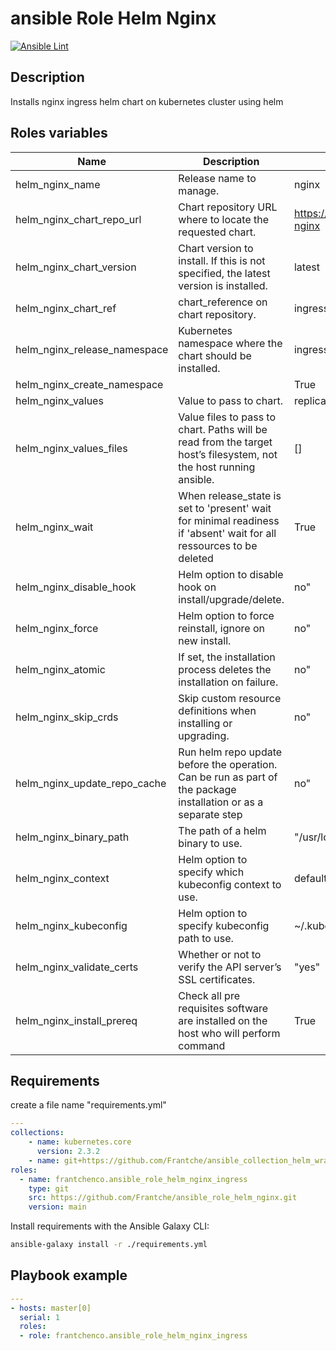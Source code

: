 # ansible Role Helm Nginx

[![Ansible Lint](https://github.com/Frantche/ansible_role_helm_nginx/actions/workflows/ansible-lint.yml/badge.svg)](https://github.com/Frantche/ansible_role_helm_nginx/actions/workflows/ansible-lint.yml)

## Description

Installs nginx ingress helm chart on kubernetes cluster using helm

## Roles variables

| Name                   | Description                                                                                                         | Value                              |
| ---------------------- | ------------------------------------------------------------------------------------------------------------------- | ---------------------------------- |
| helm_nginx_name              | Release name to manage.                                                                                             | nginx                      |
| helm_nginx_chart_repo_url    | Chart repository URL where to locate the requested chart.                                                           | https://kubernetes.github.io/ingress-nginx |
| helm_nginx_chart_version     | Chart version to install. If this is not specified, the latest version is installed.                                | latest                            |
| helm_nginx_chart_ref         | chart_reference on chart repository.                                                                                | ingress-nginx                              |
| helm_nginx_release_namespace | Kubernetes namespace where the chart should be installed.                                                           | ingress-nginx                     |
| helm_nginx_create_namespace  |                                                                                                                     | True                               |
| helm_nginx_values            | Value to pass to chart.                                                                                             | replicaCount: 2                    |
| helm_nginx_values_files      | Value files to pass to chart. Paths will be read from the target host’s filesystem, not the host running ansible.   | []                                 |
| helm_nginx_wait              | When release_state is set to 'present' wait for minimal readiness if 'absent' wait for all ressources to be deleted | True                               |
| helm_nginx_disable_hook      | Helm option to disable hook on install/upgrade/delete.                                                              | no"                                |
| helm_nginx_force             | Helm option to force reinstall, ignore on new install.                                                              | no"                                |
| helm_nginx_atomic            | If set, the installation process deletes the installation on failure.                                               | no"                                |
| helm_nginx_skip_crds         | Skip custom resource definitions when installing or upgrading.                                                      | no"                                |
| helm_nginx_update_repo_cache | Run helm repo update before the operation. Can be run as part of the package installation or as a separate step     | no"                                |
| helm_nginx_binary_path       | The path of a helm binary to use.                                                                                   | "/usr/local/bin"                   |
| helm_nginx_context           | Helm option to specify which kubeconfig context to use.                                                             | default                            |
| helm_nginx_kubeconfig        | Helm option to specify kubeconfig path to use.                                                                      | ~/.kube/config                     |
| helm_nginx_validate_certs    | Whether or not to verify the API server’s SSL certificates.                                                         | "yes"                              |
| helm_nginx_install_prereq    | Check all pre requisites software are installed on the host who will perform command                                | True                               |

## Requirements

create a file name "requirements.yml"
```yaml
---
collections:
    - name: kubernetes.core
      version: 2.3.2
    - name: git+https://github.com/Frantche/ansible_collection_helm_wrapper.git,main
roles:
  - name: frantchenco.ansible_role_helm_nginx_ingress
    type: git
    src: https://github.com/Frantche/ansible_role_helm_nginx.git
    version: main
```

Install requirements with the Ansible Galaxy CLI:

```bash
ansible-galaxy install -r ./requirements.yml
```

## Playbook example


```yaml
---
- hosts: master[0]
  serial: 1
  roles:
  - role: frantchenco.ansible_role_helm_nginx_ingress
```